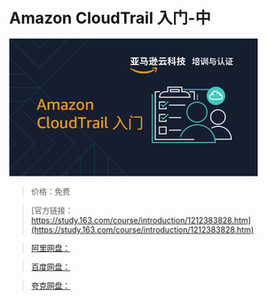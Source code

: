# Amazon CloudTrail 入门-中

![img](../../../assets/study163/free/f6fc21e5a5044faeb9f597d9b8c5d0d9.png)

> 价格：免费

> [官方链接：https://study.163.com/course/introduction/1212383828.htm](https://study.163.com/course/introduction/1212383828.htm)

> [阿里网盘：]()

> [百度网盘：]()

> [夸克网盘：]()
